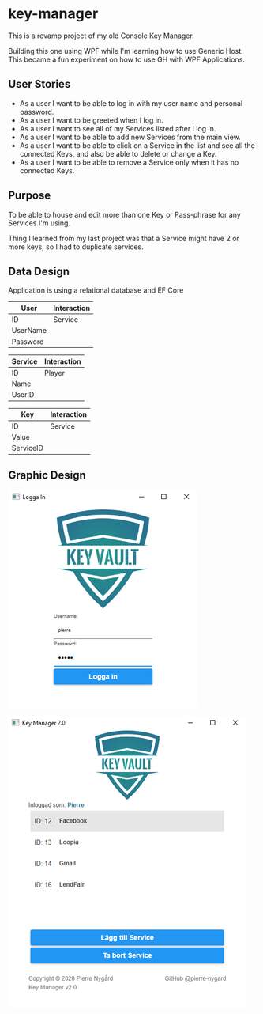 # key-manager

This is a revamp project of my old Console Key Manager.

Building this one using WPF while I'm learning how to use Generic Host. This became a fun experiment on how to use GH with WPF Applications.



## User Stories

* As a user I want to be able to log in with my user name and personal password.
* As a user I want to be greeted when I log in.
* As a user I want to see all of my Services listed after I log in.
* As a user I want to be able to add new Services from the main view.
* As a user I want to be able to click on a Service in the list and see all the connected Keys, and also be able to delete or change a Key.
* As a user I want to be able to remove a Service only when it has no connected Keys.

## Purpose

To be able to house and edit more than one Key or Pass-phrase for any Services I'm using.

Thing I learned from my last project was that a Service might have 2 or more keys, so I had to duplicate services. 

## Data Design

Application is using a relational database and EF Core

| User     | Interaction |
| -------- | ----------- |
| ID       | Service     |
| UserName |             |
| Password |             |

| Service | Interaction |
| :------ | ----------- |
| ID      | Player      |
| Name    |             |
| UserID  |             |


| Key       | Interaction |
| --------- | ----------- |
| ID        | Service     |
| Value     |             |
| ServiceID |             |

## Graphic Design

![Authentication Window](/StaticResources/log-in-screen.png "Authentication Window")

![Main Window](/StaticResources/main-screen.png "Main Window")
